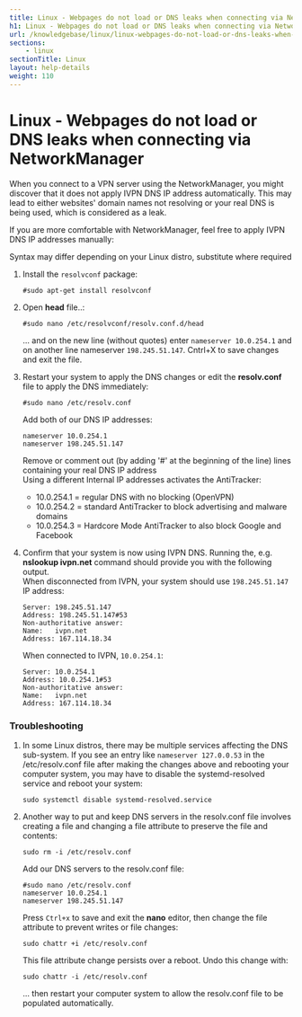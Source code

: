 ```yaml
---
title: Linux - Webpages do not load or DNS leaks when connecting via NetworkManager - IVPN Help
h1: Linux - Webpages do not load or DNS leaks when connecting via NetworkManager
url: /knowledgebase/linux/linux-webpages-do-not-load-or-dns-leaks-when-connecting-via-networkmanager/
sections:
    - linux
sectionTitle: Linux
layout: help-details
weight: 110
---
```

# Linux - Webpages do not load or DNS leaks when connecting via NetworkManager

When you connect to a VPN server using the NetworkManager, you might discover that it does not apply IVPN DNS IP address automatically. This may lead to either websites' domain names not resolving or your real DNS is being used, which is considered as a leak.

If you are more comfortable with NetworkManager, feel free to apply IVPN DNS IP addresses manually:

<div markdown="1" class="notice notice--warning">
Syntax may differ depending on your Linux distro, substitute where required
</div>

1.  Install the `resolvconf` package:

    ```
    #sudo apt-get install resolvconf
    ```

2.  Open **head** file..:

    ```
    #sudo nano /etc/resolvconf/resolv.conf.d/head
    ```

    ... and on the new line (without quotes) enter `nameserver 10.0.254.1` and on another line nameserver `198.245.51.147`. Cntrl+X to save changes and exit the file.

3.  Restart your system to apply the DNS changes or edit the **resolv.conf** file to apply the DNS immediately:

    ```
    #sudo nano /etc/resolv.conf
    ```

    Add both of our DNS IP addresses:

    ```
    nameserver 10.0.254.1
    nameserver 198.245.51.147
    ```

    Remove or comment out (by adding '#' at the beginning of the line) lines containing your real DNS IP address  
    Using a different Internal IP addresses activates the AntiTracker:  
    * 10.0.254.1 = regular DNS with no blocking (OpenVPN)
    * 10.0.254.2 = standard AntiTracker to block advertising and malware domains
    * 10.0.254.3 = Hardcore Mode AntiTracker to also block Google and Facebook

4.  Confirm that your system is now using IVPN DNS. Running the, e.g. **nslookup ivpn.net** command should provide you with the following output.  
    When disconnected from IVPN, your system should use `198.245.51.147` IP address:

    ```
    Server: 198.245.51.147
    Address: 198.245.51.147#53
    Non-authoritative answer:
    Name:	ivpn.net
    Address: 167.114.18.34
    ```

    When connected to IVPN, `10.0.254.1`:

    ```
    Server: 10.0.254.1
    Address: 10.0.254.1#53
    Non-authoritative answer:
    Name:	ivpn.net
    Address: 167.114.18.34
    ```

### Troubleshooting

1.  In some Linux distros, there may be multiple services affecting the DNS sub-system. If you see an entry like `nameserver 127.0.0.53` in the /etc/resolv.conf file after making the changes above and rebooting your computer system, you may have to disable the systemd-resolved service and reboot your system:

    ```
    sudo systemctl disable systemd-resolved.service
    ```

2.  Another way to put and keep DNS servers in the resolv.conf file involves creating a file and changing a file attribute to preserve the file and contents:

    ```
    sudo rm -i /etc/resolv.conf
    ```

    Add our DNS servers to the resolv.conf file:

    ```
    #sudo nano /etc/resolv.conf
    nameserver 10.0.254.1
    nameserver 198.245.51.147
    ```

    Press `Ctrl+x` to save and exit the **nano** editor, then change the file attribute to prevent writes or file changes:

    ```
    sudo chattr +i /etc/resolv.conf
    ```

    This file attribute change persists over a reboot. Undo this change with:

    ```
    sudo chattr -i /etc/resolv.conf
    ```

    ... then restart your computer system to allow the resolv.conf file to be populated automatically.
